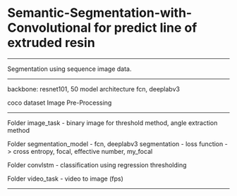 # Semantic-Segmentation-with-Convolutional for predict line of extruded resin

<hr/>
Segmentation using sequence image data.
<hr/>

backbone: resnet101, 50
model architecture fcn, deeplabv3

coco dataset Image Pre-Processing

<hr/>

Folder image_task
       - binary image for threshold method, angle extraction method
       
Folder segmentation_model
       - fcn, deeplabv3 segmentation
       - loss function -> cross entropy, focal, effective number, my_focal

Folder convlstm
       - classification using regression thresholding
       
Folder video_task
       - video to image (fps) 
<hr/>

